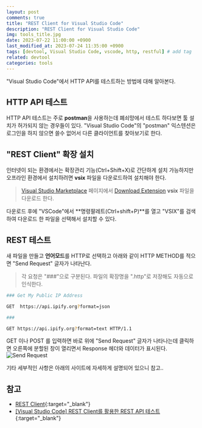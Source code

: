 ```yaml
---
layout: post
comments: true
title: "REST Client for Visual Studio Code"
description: "REST Client for Visual Studio Code"
img: tools_title.jpg
date: 2023-07-22 11:00:00 +0900
last_modified_at: 2023-07-24 11:35:00 +0900
tags: [devtool, Visual Studio Code, vscode, http, restful] # add tag
related: devtool
categories: tools
---
```


"Visual Studio Code"에서 HTTP API를 테스트하는 방법에 대해 알아본다. 

<!--more-->

## HTTP API 테스트

HTTP API 테스트는 주로 **postman**을 사용하는데 폐쇠망에서 테스트 하다보면 툴 설치가 허가되지 않는 경우들이 있다. "Visual Studio Code"의 "postman" 익스텐션은 로그인을 하지 않으면 쓸수 없어서 다른 클라이언트를 찾아보기로 한다.

## "REST Client" 확장 설치

인터넷이 되는 환경에서는 확장관리 기능(Ctrl+Shift+X)로 간단하게 설치 가능하지만 오프라인 환경에서 설치하려면 **vsix** 파일을 다운로드하여 설치해야 한다. 

> [Visual Studio Marketplace](https://marketplace.visualstudio.com/items?itemName=humao.rest-clie) 페이지에서 [Download Extension](https://marketplace.visualstudio.com/_apis/public/gallery/publishers/humao/vsextensions/rest-client/0.25.1/vspackage) **vsix** 파일을 다운로드 한다. 


다운로드 후에 "VSCode"에서 **명령팔레트(Ctrl+shift+P)**를 열고 "VSIX"를 검색하여 다운로드 한 파일을 선택해서 설치할 수 있다. 

## REST 테스트 

새 파일을 만들고 **언어모드**를 HTTP로 선택하고 아래와 같이 HTTP METHOD를 적으면 "Send Request" 글자가 나타난다.  

> 각 요청은 "###"으로 구분된다. 
> 파일의 확장명을 ".http"로 저장해도 자동으로 인식한다. 

```bash
### Get My Public IP Address

GET  https://api.ipify.org?format=json

### 

GET https://api.ipify.org?format=text HTTP/1.1
```

GET 이나 POST 를 입력하면 바로 위에 "Send Request" 글자가 나타나는데 클릭하면 오른쪽에 분할된 창이 열리면서 Response 헤더와 데이터가 표시된다.  
![Send Request]({{site.baseurl}}/assets/img/rest-client.png)

기타 세부적인 사항은 아래의 사이트에 자세하게 설명되어 있으니 참고.. 

## 참고

- [REST Client](https://marketplace.visualstudio.com/items?itemName=humao.rest-client){:target="_blank"}
- [[Visual Studio Code] REST Client를 활용한 REST API 테스트](https://blog.jiniworld.me/144){:target="_blank"}
